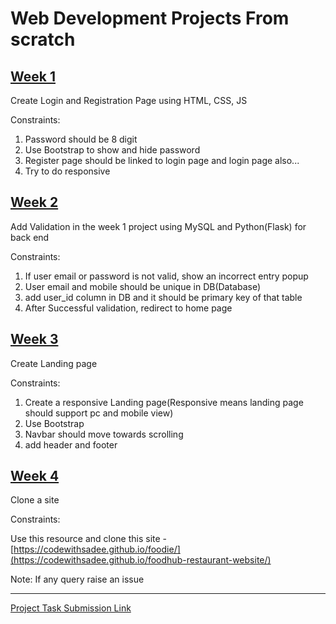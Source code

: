 # Web Development Projects From scratch

## [Week 1](#week1)

Create Login and Registration Page using HTML, CSS, JS

Constraints:

1. Password should be 8 digit
2. Use Bootstrap to show and hide password
3. Register page should be linked to login page and login page also...
4. Try to do responsive

## [Week 2](#week2)

Add Validation in the week 1 project using MySQL and Python(Flask) for back end

Constraints:

1. If user email or password is not valid, show an incorrect entry popup
2. User email and mobile should be unique in DB(Database)
3. add user_id column in DB and it should be primary key of that table
4. After Successful validation, redirect to home page

## [Week 3](#week3)

Create Landing page

Constraints:

1. Create a responsive Landing page(Responsive means landing page should support pc and mobile view)
2. Use Bootstrap
3. Navbar should move towards scrolling
4. add header and footer

## [Week 4](#week4)

Clone a site

Constraints:

Use this resource and clone this site - [https://codewithsadee.github.io/foodie/](https://codewithsadee.github.io/foodhub-restaurant-website/)

Note: If any query raise an issue
<hr>

[Project Task Submission Link](https://github.com/IndharPrep/PracticeProjects/blob/web-dev/web-dev%20/Submit.md)

